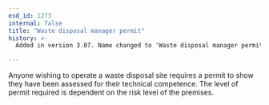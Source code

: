 ```yaml
---
esd_id: 1273
internal: false
title: "Waste disposal manager permit"
history: >-
  Added in version 3.07. Name changed to 'Waste disposal manager permit' in version 4.00.

---
```


Anyone wishing to operate a waste disposal site requires a permit to show they have been assessed for their technical competence. The level of permit required is dependent on the risk level of the premises.

